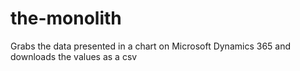 # the-monolith
Grabs the data presented in a chart on Microsoft Dynamics 365 and downloads the values as a csv
